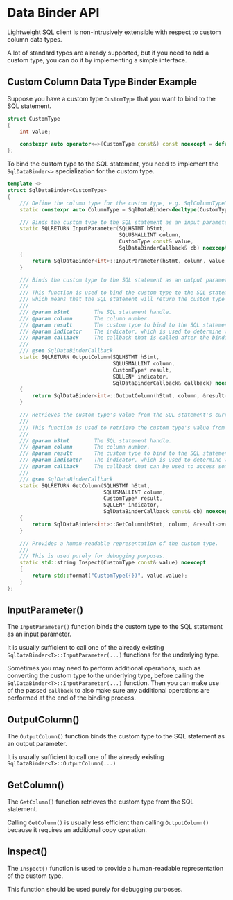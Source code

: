 # Data Binder API

Lightweight SQL client is non-intrusively extensible with respect to custom column data types.

A lot of standard types are already supported, but if you need to add a custom type, you can do it by implementing a simple interface.

## Custom Column Data Type Binder Example

Suppose you have a custom type `CustomType` that you want to bind to the SQL statement.

```cpp
struct CustomType
{
    int value;

    constexpr auto operator<=>(CustomType const&) const noexcept = default;
};
```

To bind the custom type to the SQL statement, you need to implement the `SqlDataBinder<>` specialization
for the custom type.

```cpp
template <>
struct SqlDataBinder<CustomType>
{
    /// Define the column type for the custom type, e.g. SqlColumnTypeDefinitions::Guid {}.
    static constexpr auto ColumnType = SqlDataBinder<decltype(CustomType::value)>::ColumnType;

    /// Binds the custom type to the SQL statement as an input parameter.
    static SQLRETURN InputParameter(SQLHSTMT hStmt,
                                    SQLUSMALLINT column,
                                    CustomType const& value,
                                    SqlDataBinderCallback& cb) noexcept
    {
        return SqlDataBinder<int>::InputParameter(hStmt, column, value.value, cb);
    }

    /// Binds the custom type to the SQL statement as an output parameter.
    ///
    /// This function is used to bind the custom type to the SQL statement as an output parameter,
    /// which means that the SQL statement will return the custom type's value into the `result` parameter.
    ///
    /// @param hStmt        The SQL statement handle.
    /// @param column       The column number.
    /// @param result       The custom type to bind to the SQL statement.
    /// @param indicator    The indicator, which is used to determine whether the value is NULL.
    /// @param callback     The callback that is called after the binding process is completed.
    ///
    /// @see SqlDataBinderCallback
    static SQLRETURN OutputColumn(SQLHSTMT hStmt,
                                  SQLUSMALLINT column,
                                  CustomType* result,
                                  SQLLEN* indicator,
                                  SqlDataBinderCallback& callback) noexcept
    {
        return SqlDataBinder<int>::OutputColumn(hStmt, column, &result->value, indicator, callback);
    }

    /// Retrieves the custom type's value from the SQL statement's currnt result row at the given column.
    ///
    /// This function is used to retrieve the custom type's value from the SQL statement's current result row at the given column.
    ///
    /// @param hStmt        The SQL statement handle.
    /// @param column       The column number.
    /// @param result       The custom type to bind to the SQL statement.
    /// @param indicator    The indicator, which is used to determine whether the value is NULL.
    /// @param callback     The callback that can be used to access some runtime information.
    ///
    /// @see SqlDataBinderCallback
    static SQLRETURN GetColumn(SQLHSTMT hStmt,
                               SQLUSMALLINT column,
                               CustomType* result,
                               SQLLEN* indicator,
                               SqlDataBinderCallback const& cb) noexcept
    {
        return SqlDataBinder<int>::GetColumn(hStmt, column, &result->value, indicator, cb);
    }

    /// Provides a human-readable representation of the custom type.
    ///
    /// This is used purely for debugging purposes.
    static std::string Inspect(CustomType const& value) noexcept
    {
        return std::format("CustomType({})", value.value);
    }
};
```

## InputParameter()

The `InputParameter()` function binds the custom type to the SQL statement as an input parameter.

It is usually sufficient to call one of the already existing `SqlDataBinder<T>::InputParameter(...)` 
functions for the underlying type.

Sometimes you may need to perform additional operations, such as converting the custom type to the
underlying type, before calling the `SqlDataBinder<T>::InputParameter(...)` function. Then you can
make use of the passed `callback` to also make sure any additional operations are performed
at the end of the binding process.

## OutputColumn()

The `OutputColumn()` function binds the custom type to the SQL statement as an output parameter.

It is usually sufficient to call one of the already existing `SqlDataBinder<T>::OutputColumn(...)`

## GetColumn()

The `GetColumn()` function retrieves the custom type from the SQL statement.

Calling `GetColumn()` is usually less efficient than calling `OutputColumn()` because it requires
an additional copy operation.

## Inspect()

The `Inspect()` function is used to provide a human-readable representation of the custom type.

This function should be used purely for debugging purposes.
